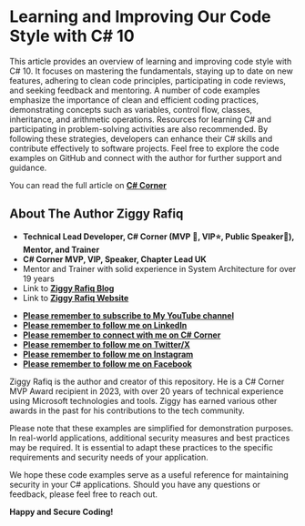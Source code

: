 # Learning and Improving Our Code Style with C# 10
This article provides an overview of learning and improving code style with C# 10. It focuses on mastering the fundamentals, staying up to date on new features, adhering to clean code principles, participating in code reviews, and seeking feedback and mentoring. A number of code examples emphasize the importance of clean and efficient coding practices, demonstrating concepts such as variables, control flow, classes, inheritance, and arithmetic operations. Resources for learning C# and participating in problem-solving activities are also recommended. By following these strategies, developers can enhance their C# skills and contribute effectively to software projects. Feel free to explore the code examples on GitHub and connect with the author for further support and guidance.

You can read the full article on [**C# Corner**](https://www.c-sharpcorner.com/article/learning-and-improving-our-code-style-with-c-sharp-10/ )

## About The Author Ziggy Rafiq 
- **Technical Lead Developer, C# Corner (MVP 🏅, VIP⭐️, Public Speaker🎤), Mentor, and Trainer**
- **C# Corner MVP, VIP, Speaker, Chapter Lead UK**
- Mentor and Trainer with solid experience in System Architecture for over 19 years
- Link to [**Ziggy Rafiq Blog**](https://blog.ziggyrafiq.com)
- Link to [**Ziggy Rafiq Website**](https://ziggyrafiq.com)
* [**Please remember to subscribe to My YouTube channel**](https://www.youtube.com/)
* [**Please remember to follow me on LinkedIn**](https://www.linkedin.com/in/ziggyrafiq/)
* [**Please remember to connect with me on C# Corner**](https://www.c-sharpcorner.com/members/ziggy-rafiq)
* [**Please remember to follow  me on Twitter/X**](https://twitter.com/ziggyrafiq)
* [**Please remember to follow  me on Instagram**](https://www.instagram.com/ziggyrafiq/)
* [**Please remember to follow  me on Facebook**](https://www.facebook.com/ziggyrafiq)

Ziggy Rafiq is the author and creator of this repository. He is a C# Corner MVP Award recipient in 2023, with over 20 years of technical experience using Microsoft technologies and tools. Ziggy has earned various other awards in the past for his contributions to the tech community.

Please note that these examples are simplified for demonstration purposes. In real-world applications, additional security measures and best practices may be required. It is essential to adapt these practices to the specific requirements and security needs of your application.

We hope these code examples serve as a useful reference for maintaining security in your C# applications. Should you have any questions or feedback, please feel free to reach out.

**Happy and Secure Coding!**
